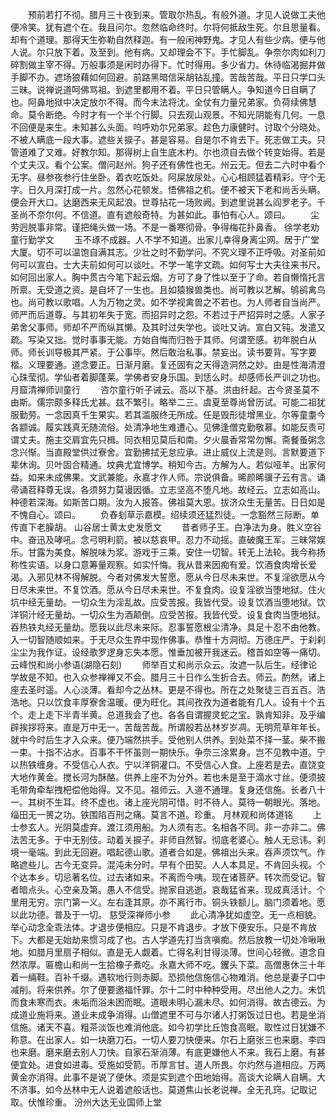 <!-- { "loadSidebar": true } -->
　　预前若打不彻。腊月三十夜到来。管取尔热乱。有般外道。才见人说做工夫他便冷笑。犹有遮个在。我且问尔。忽然临命终时。尔将何抵敌生死。尔且思量看。却有个道理。那得天生弥勒自然释迦。有一般闲神野鬼。才见人有些少病。便与他人说。尔只放下着。及至到。他有病。又却理会不下。手忙脚乱。争奈尔肉如利刀碎割做主宰不得。万般事须是闲时办得下。忙时得用。多少省力。休待临渴掘井做手脚不办。遮场狼藉如何回避。前路黑暗信采胡钻乱撞。苦哉苦哉。平日只学口头三昧。说禅说道呵佛骂祖。到遮里都用不着。平日只管瞒人。争知道今日自瞒了也。阿鼻地狱中决定放尔不得。而今末法将沈。全仗有力量兄弟家。负荷续佛慧命。莫令断绝。今时才有一个半个行脚。只去观山观景。不知光阴能有几何。一息不回便是来生。未知甚么头面。呜呼劝尔兄弟家。趁色力康健时。讨取个分晓处。不被人瞒底一段大事。遮些关捩子。甚是容易。自是尔不肯去下。死志做工夫。只管道难了又难。好教尔知。那得树上自生底木杓。尔也须自去做个转变始得。若是个丈夫汉。看个公案。僧问赵州。狗子还有佛性也无。州云无。但去二六时中看个无字。昼参夜参行住坐卧。着衣吃饭处。阿屎放尿处。心心相顾猛着精彩。守个无字。日久月深打成一片。忽然心花顿发。悟佛祖之机。便不被天下老和尚舌头瞒。便会开大口。达磨西来无风起浪。世尊拈花一场败阙。到遮里说甚么阎罗老子。千圣尚不奈尔何。不信道。直有遮般奇特。为甚如此。事怕有心人。颂曰。
　　尘劳迥脱事非常。谨把绳头做一场。不是一番寒彻骨。争得梅花扑鼻香。
徐学老劝童行勤学文
　　玉不琢不成器。人不学不知道。出家儿幸得身离尘网。居于广堂大厦。切不可以温饱自满其志。少壮之时不勤学问。不究义理不正呼吸。对圣前如何可以宣白。士大夫前如何可以谈吐。不学一笔字文疏。如何写士大夫往来书尺。如何回出家人。胸中贯古今笔下起云烟。方可了身了性以至于了命。若自懒惰托言所禀。无受道之资。是自坏了一生也。且如猿猴兽类也。尚可教以艺解。鸲鹆禽鸟也。尚可教以歌唱。人为万物之灵。如不学视禽兽之不若也。为人师者自当尚严。师严而后道尊。与其初年失于宽。而招异时之怨。不若过于严招异时之感。人家子弟舍父事师。师却不严而纵其懒。及其时过失学也。谈吐又讷。宣白又钝。发遣又疏。写染又拙。觉时事事无能。方始自悔而归咎于其师。何谓至感。初年脱白从师。师长训导极其严紧。于公事毕。然后敢治私事。禁妄出。读书要背。写字要楷。义理要通。道念要正。日渐月磨。复还固有之天得造洞然之妙。由是性海清澄心珠莹彻。学仙者着脚蓬莱。学佛者安身乐国。到恁么时。却感师长严训之功也。
月窟清禅师训童行
　　咨尔童行听子诫云。高以下基。洪由纤起。古今贤圣莫不由斯。儒宗颇多释氏尤甚。兹不繁引。略举二三。虞夏至尊尚曾历试。可能二祖犹服勤劳。一念因真千生果实。若其滥服终无所成。任是毁形徒增黑业。尔等童耋今各颛诚。履实践真无随流俗。处清净地生难遭心。见佛逢僧克勤敬慕。如能反责可谓丈夫。施主交肩宜先只楫。同衣相见莫后和南。夕火晨香常常勿懈。斋餐蚤粥念念兴惭。当直殿堂供过寮舍。宜勤拂拭无怠应承。进止威仪上流是则。言默要道下辈休询。贝叶固合精通。坟典尤宜博学。稍知今古。方解为人。若似哑羊。出家何益。如来未成佛果。文武兼能。永嘉才作人师。宗说俱备。晞颜晞骥子云有言。诵帚诵苕释尊无误。各须努力莫谩因循。立志坚高不堕凡地。故经云。立志如高山。种德若深海。如斯苦口期。汝为人报答。佛祖莫大恩。拔济众生无量苦。日日如是不愧自心。颂曰。
　　负舂刬草示嘉模。绍续须还猛烈徒。一念豁然三际断。单传直下老臊胡。
山谷居士黄太史发愿文
　　昔者师子王。白净法为身。胜义空谷中。奋迅及哮吼。念弓明利箭。被以慈哀甲。忍力不动摇。直破魔王军。三昧常娱乐。甘露为美食。解脱味为浆。游戏于三乘。安住一切智。转无上法轮。我今称扬称性实语。以身口意筹量观察。如实忏悔。我从昔来因痴有爱。饮酒食肉增长爱渴。入邪见林不得解脱。今者对佛发大誓愿。愿从今日尽未来世。不复淫欲愿从今日尽未来世。不复饮酒。愿从今日尽未来世。不复食肉。设复淫欲当堕地狱。住火坑中经无量劫。一切众生为淫乱故。应受苦报。我皆代受。设复饮酒当堕地狱。饮洋铜汁经无量劫。一切众生为酒颠倒。应受苦报。我皆代受。设复食肉当堕地狱。吞热铁丸经无量劫。愿我以此尽未来际。忍事誓愿根尘清净。具足十忍不由他教。入一切智随顺如来。于无尽众生界中现作佛事。恭惟十方洞彻。万德庄严。于刹刹尘尘为我作证。设经歌罗逻身忘失本愿。惟垂加被开我迷云。稽首如空等一痛切。
云峰悦和尚小参语(湖隐石刻)
　　师举百丈和尚示众云。汝遮一队后生。经律论学故是不知。也入众参禅禅又不会。腊月三十日作么生折合去。师云。酌然。诸上座去圣时遥。人心淡薄。看却今之丛林。更是不得也。所在之处聚徒三百五百。浩浩地。只以饮食丰厚寮舍温暖。便为旺化。其间孜孜为道者能有几人。设有十个五个。走上走下半青半黄。总道我会了也。各各自谓握灵蛇之宝。孰肯知非。及乎编辟挨拶将来。直是万中无一。苦哉苦哉。所谓般若丛林岁岁凋。无明荒草年年长。就中今时后生才入众来。便乃端然拱手。受他别人供养。到处菜不择一茎。柴不搬一束。十指不沾水。百事不干怀虽则一期快乐。争奈三涂累身。岂不见教中道。宁以热铁缠身。不受信心人衣。宁以洋铜灌口。不受信心人食。上座若是去。直饶变大地作黄金。搅长河为酥酪。供养上座不为分外。若也未是至于滴水寸丝。便须披毛带角牵犁拽杷偿他始得。又不见。祖师云。入道不通理。复身还信施。长者八十一。其树不生耳。终不虚也。诸上座光阴可惜。时不待人。莫待一朝眼光。落地。缁田无一篑之功。铁围陷百刑之痛。莫言不道。珍重。
月林观和尚体道铭
　　上士参玄人。光阴莫虚弃。渡江须用船。为人须有志。名相各不同。非一亦非二。佛法苦无多。于中无别伎。动着关捩子。非师自然智。彻底老婆心。触人无忌讳。刹境一毫端。到此无回避。唱起德山歌。道者合如是。佛祖出头来。吞声须饮气。作略遮些儿。古今无变异。混沌未分时。早有个田契。人人本具足。不肯回头视。个个达本乡。切忌著名位。过去诸如来。不离而今咦。现在诸菩萨。转次而受记。智者暗点头。心空亲及第。愚人不信受。抛家自逃逝。哀哉猛省来。现成真活计。个里用无穷。宗门第一义。左右逢其原。亦不离行市。铜头铁额儿。脑门须着地。愿以此功德。普及于一切。
慈受深禅师小参
　　此心清净犹如虚空。无一点相貌。举心动念全乖法体。才退步便相应。只是不肯退步。才放下便安乐。只是不肯放下。大都是无始劫来惯习成了也。古人学道先打当贪嗔痴。然后放教一切处冷啾啾地。如腊月里扇子相似。直是无人觑着。亡得名利甘得淡薄。世间心轻微。道念自然浓厚。匾檐山和尚一生拾橡子煮吃。永嘉大师不吃。钁头下菜。高僧惠休三十年着一緉鞋。百补千缀。遇软地行则赤脚。恐损他信施信心物难消。他总是妻子口中减削。将来供养。尔了便要邀福忏罪。尔十二时中种种受用。尽出他人之力。未饥而食未寒而衣。未垢而浴未困而眠。道眼未明心漏未尽。如何消得。故古德云。为成道业施将来。道业未成争消得。山僧遮里不可与尔诸人打粥饭过日也。若是坐消信施。诸天不喜。粗茶淡饭也难消他底。如今初学比丘饱食高眠。取性过日犹嫌不称意。在出家人。如一块磨刀石。一切人要刀快便来。尔石上磨张三也来磨。李四也来磨。磨来磨去别人刀快。自家石渐消薄。有底更嫌他人不来。我石上磨。有甚便宜处。进食如进毒。受施如受箭。币厚言甘。道人所畏。尔灼然与道相应。万两黄金亦消得。此事不是说了便休。须是实到遮个田地始得。高谈大论瞒人自瞒。大不济事。如今丛林中无人说着遮般话也。莫道焦山长老说禅。全无孔窍。记取记取。伏惟珍重。
汾州大达无业国师上堂
